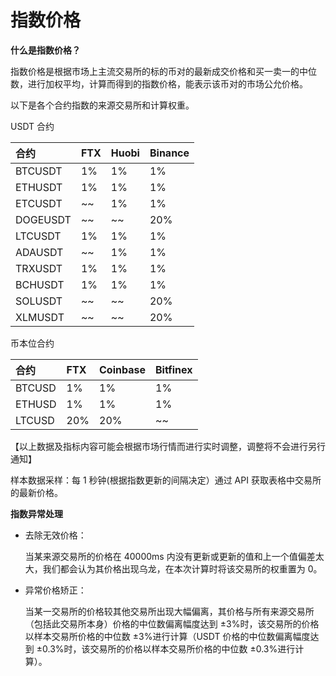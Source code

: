 # 指数价格

**什么是指数价格？**

指数价格是根据市场上主流交易所的标的币对的最新成交价格和买一卖一的中位数，进行加权平均，计算而得到的指数价格，能表示该币对的市场公允价格。

以下是各个合约指数的来源交易所和计算权重。

USDT 合约

| 合约     | FTX | Huobi | Binance |
| :------- | :-- | :---- | :------ |
| BTCUSDT  | 1%  | 1%    | 1%      |
| ETHUSDT  | 1%  | 1%    | 1%      |
| ETCUSDT  | ~~  | 1%    | 1%      |
| DOGEUSDT | ~~  | ~~    | 20%     |
| LTCUSDT  | 1%  | 1%    | 1%      |
| ADAUSDT  | ~~  | 1%    | 1%      |
| TRXUSDT  | 1%  | 1%    | 1%      |
| BCHUSDT  | 1%  | 1%    | 1%      |
| SOLUSDT  | ~~  | ~~    | 20%     |
| XLMUSDT  | ~~  | ~~    | 20%     |

币本位合约

| 合约   | FTX | Coinbase | Bitfinex |
| :----- | :-- | :------- | :------- |
| BTCUSD | 1%  | 1%       | 1%       |
| ETHUSD | 1%  | 1%       | 1%       |
| LTCUSD | 20% | 20%      | ~~       |

【以上数据及指标内容可能会根据市场行情而进行实时调整，调整将不会进行另行通知】

样本数据采样：每 1 秒钟(根据指数更新的间隔决定）通过 API 获取表格中交易所的最新价格。

**指数异常处理**

- 去除无效价格：

  当某来源交易所的价格在 40000ms 内没有更新或更新的值和上一个值偏差太大，我们都会认为其价格出现乌龙，在本次计算时将该交易所的权重置为 0。

- 异常价格矫正：

  当某一交易所的价格较其他交易所出现大幅偏离，其价格与所有来源交易所（包括此交易所本身）价格的中位数偏离幅度达到 ±3%时，该交易所的价格以样本交易所价格的中位数 ±3%进行计算（USDT 价格的中位数偏离幅度达到 ±0.3%时，该交易所的价格以样本交易所价格的中位数 ±0.3%进行计算）。
